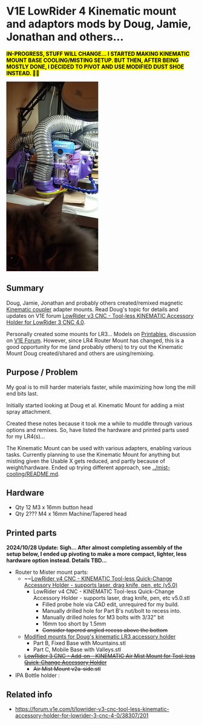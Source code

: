 # V1E LowRider 4 Kinematic mount and adaptors mods by Doug, Jamie, Jonathan and others... 

<mark>**IN-PROGRESS, STUFF WILL CHANGE...  I STARTED MAKING KINEMATIC MOUNT BASE COOLING/MISTING SETUP.  BUT THEN, AFTER BEING MOSTLY DONE, I DECIDED TO PIVOT AND USE MODIFIED DUST SHOE INSTEAD. 🤦‍♂️**</mark>

![alt text](img/irl-kinematic-mister.png)

## Summary
Doug, Jamie, Jonathan and probably others created/remixed magnetic [Kinematic coupler](https://en.wikipedia.org/wiki/Kinematic_coupling#Maxwell_coupling) adapter mounts.  Read Doug's topic for details and updates on V1E forum [LowRider v3 CNC - Tool-less KINEMATIC Accessory Holder for LowRider 3 CNC 4.0](https://forum.v1e.com/t/lowrider-v3-cnc-tool-less-kinematic-accessory-holder-for-lowrider-3-cnc-4-0/38307).

Personally created some mounts for LR3...  Models on [Printables](https://www.printables.com/model/419594-v1e-lowrider-3-pen-drag-knife-mount-and-adaptor), discussion on [V1E Forum](https://forum.v1e.com/t/lr3-mod-pen-drag-bit-knife-mount-and-adaptor/37182).  However, since LR4 Router Mount has changed, this is a good opportunity for me (and probably others) to try out the Kinematic Mount Doug created/shared and others are using/remixing.

## Purpose / Problem

My goal is to mill harder materials faster, while maximizing how long the mill end bits last.

Initially started looking at Doug et al. Kinematic Mount for adding a mist spray attachment.

Created these notes because it took me a while to muddle through various options and remixes.  So, have listed the hardware and printed parts used for my LR4(s)...

The Kinematic Mount can be used with various adapters, enabling various tasks.  Currently planning to use the Kinematic Mount for anything but misting given the Usable X gets reduced, and partly because of weight/hardware.  Ended up trying different approach, see [../mist-cooling/README.md](../mist-cooling/README.md).

## Hardware

- Qty 12 M3 x 16mm button head
- Qty 2??? M4 x 16mm Machine/Tapered head


## Printed parts
**2024/10/28 Update: Sigh...  After almost completing assembly of the setup below, I ended up pivoting to make a more compact, lighter, less hardware option instead. Details TBD...**

- Router to Mister mount parts:
  - ~~[LowRider v4 CNC - KINEMATIC Tool-less Quick-Change Accessory Holder - supports laser, drag knife, pen, etc (v5.0)](https://www.printables.com/model/1050234-lowrider-v4-cnc-kinematic-tool-less-quick-change-a)
    - LowRider v4 CNC - KINEMATIC Tool-less Quick-Change Accessory Holder - supports laser, drag knife, pen, etc v5.0.stl
      - Filled probe hole via CAD edit, unrequired for my build.
      - Manually drilled hole for Part B's nut/bolt to recess into.
      - Manually drilled holes for M3 bolts with 3/32" bit
      - 16mm too short by 1.5mm
      - ~~Consider tapered angled recess above the bottom~~
  - [Modified mounts for Doug's kinematic LR3 accessory holder](https://www.printables.com/model/492583-modified-mounts-for-dougs-kinematic-lr3-accessory-/files)
    - Part B, Fixed Base with Mountains.stl
    - Part C, Mobile Base with Valleys.stl
  - ~~[LowRider 3 CNC - Add-on - KINEMATIC Air Mist Mount for Tool-less Quick-Change Accessory Holder](https://www.printables.com/model/560988-lowrider-3-cnc-add-on-kinematic-air-mist-mount-for)~~
    - ~~Air Mist Mount v2a-side.stl~~
- IPA Bottle holder :


## Related info
- https://forum.v1e.com/t/lowrider-v3-cnc-tool-less-kinematic-accessory-holder-for-lowrider-3-cnc-4-0/38307/201
